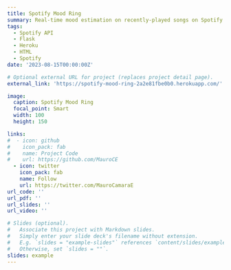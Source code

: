 ```yaml
---
title: Spotify Mood Ring
summary: Real-time mood estimation on recently-played songs on Spotify
tags:
  - Spotify API
  - Flask
  - Heroku
  - HTML
  - Spotify
date: '2023-08-15T00:00:00Z'

# Optional external URL for project (replaces project detail page).
external_link: 'https://spotify-mood-ring-2a2e81fbe0b0.herokuapp.com/'

image:
  caption: Spotify Mood Ring
  focal_point: Smart
  width: 100
  height: 150

links:
#  - icon: github
#    icon_pack: fab
#    name: Project Code
#    url: https://github.com/MauroCE
  - icon: twitter
    icon_pack: fab
    name: Follow
    url: https://twitter.com/MauroCamaraE
url_code: ''
url_pdf: ''
url_slides: ''
url_video: ''

# Slides (optional).
#   Associate this project with Markdown slides.
#   Simply enter your slide deck's filename without extension.
#   E.g. `slides = "example-slides"` references `content/slides/example-slides.md`.
#   Otherwise, set `slides = ""`.
slides: example
---
```

